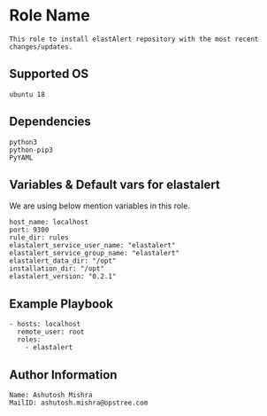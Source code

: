 Role Name
=========
```
This role to install elastAlert repository with the most recent changes/updates. 
```

Supported OS
------------
```
ubuntu 18
```

Dependencies
------------
```
python3
python-pip3
PyYAML
```

Variables & Default vars for elastalert
---------------------------------------

We are using below mention variables in this role.
```
host_name: localhost
port: 9300
rule_dir: rules
elastalert_service_user_name: "elastalert"
elastalert_service_group_name: "elastalert"
elastalert_data_dir: "/opt"
installation_dir: "/opt"
elastalert_version: "0.2.1"
```

Example Playbook
----------------
```
- hosts: localhost
  remote_user: root
  roles:
    - elastalert
```

Author Information
------------------
```
Name: Ashutosh Mishra
MailID: ashutosh.mishra@opstree.com
```
